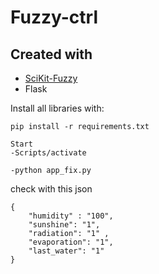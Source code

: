 # Fuzzy-ctrl


## Created with
* [SciKit-Fuzzy](http://pythonhosted.org/scikit-fuzzy/overview.html)
* Flask

Install all libraries with:
```
pip install -r requirements.txt
```
```
Start 
-Scripts/activate

-python app_fix.py
```

check with this json
```
{
	"humidity" : "100",
	"sunshine": "1",
	"radiation": "1" ,
	"evaporation": "1",
	"last_water": "1"
}
```
